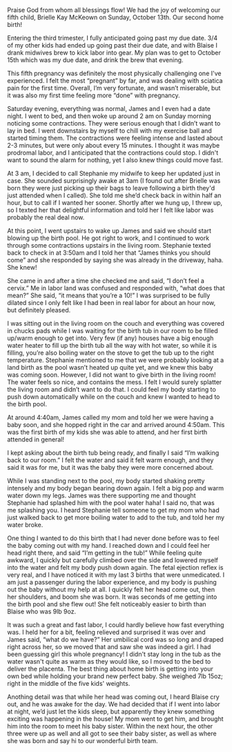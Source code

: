 Praise God from whom all blessings flow! We had the joy of welcoming our fifth child, Brielle Kay McKeown on Sunday, October 13th. Our second home birth!

Entering the third trimester, I fully anticipated going past my due date. 3/4 of my other kids had ended up going past their due date, and with Blaise I drank midwives brew to kick labor into gear. My plan was to get to October 15th which was my due date, and drink the brew that evening. 

This fifth pregnancy was definitely the most physically challenging one I've experienced. I felt the most “pregnant” by far, and was dealing with sciatica pain for the first time. Overall, I’m very fortunate, and wasn’t miserable, but it was also my first time feeling more “done” with pregnancy. 

Saturday evening, everything was normal, James and I even had a date night. I went to bed, and then woke up around 2 am on Sunday morning noticing some contractions. They were serious enough that I didn’t want to lay in bed. I went downstairs by myself to chill with my exercise ball and started timing them. The contractions were feeling intense and lasted about 2-3 minutes, but were only about every 15 minutes. I thought it was maybe prodromal labor, and I anticipated that the contractions could stop. I didn't want to sound the alarm for nothing, yet I also knew things could move fast. 

At 3 am, I decided to call Stephanie my midwife to keep her updated just in case. She sounded surprisingly awake at 3am (I found out after Brielle was born they were just picking up their bags to leave following a birth they'd just attended when I called). She told me she’d check back in within half an hour, but to call if I wanted her sooner. Shortly after we hung up, I threw up, so I texted her that delightful information and told her I felt like labor was probably the real deal now. 

At this point, I went upstairs to wake up James and said we should start blowing up the birth pool. He got right to work, and I continued to work through some contractions upstairs in the living room. Stephanie texted back to check in at 3:50am and I told her that “James thinks you should come” and she responded by saying she was already in the driveway, haha. She knew!

She came in and after a time she checked me and said, “I don’t feel a cervix.” Me in labor land was confused and responded with, “what does that mean?” She said, “it means that you’re a 10!” I was surprised to be fully dilated since I only felt like I had been in real labor for about an hour now, but definitely pleased. 

I was sitting out in the living room on the couch and everything was covered in chucks pads while I was waiting for the birth tub in our room to be filled up/warm enough to get into. Very few (if any) houses have a big enough water heater to fill up the birth tub all the way with hot water, so while it is filling, you’re also boiling water on the stove to get the tub up to the right temperature. 
Stephanie mentioned to me that we were probably looking at a land birth as the pool wasn’t heated up quite yet, and we knew this baby was coming soon. However, I did not want to give birth in the living room! The water feels so nice, and contains the mess. I felt I would surely splatter the living room and didn’t want to do that. I could feel my body starting to push down automatically while on the couch and knew I wanted to head to the birth pool.

At around 4:40am, James called my mom and told her we were having a baby soon, and she hopped right in the car and arrived around 4:50am. This was the first birth of my kids she was able to attend, and her first birth attended in general!

I kept asking about the birth tub being ready, and finally I said “I’m walking back to our room.” 
I felt the water and said it felt warm enough, and they said it was for me, but it was the baby they were more concerned about.

While I was standing next to the pool, my body started shaking pretty intensely and my body began bearing down again. I felt a big pop and warm water down my legs. James was there supporting me and thought Stephanie had splashed him with the pool water haha! I said no, that was me splashing you. I heard Stephanie tell someone to get my mom who had just walked back to get more boiling water to add to the tub, and told her my water broke.

One thing I wanted to do this birth that I had never done before was to feel the baby coming out with my hand. I reached down and I could feel her head right there, and said “I’m getting in the tub!” While feeling quite awkward, I quickly but carefully climbed over the side and lowered myself into the water and felt my body push down again. The fetal ejection reflex is very real, and I have noticed it with my last 3 births that were unmedicated. I am just a passenger during the labor experience, and my body is pushing out the baby without my help at all. I quickly felt her head come out, then her shoulders, and boom she was born. It was seconds of me getting into the birth pool and she flew out! She felt noticeably easier to birth than Blaise who was 9lb 9oz.  

It was such a great and fast labor, I could hardly believe how fast everything was. I held her for a bit, feeling relieved and surprised it was over and James said, “what do we have?” Her umbilical cord was so long and draped right across her, so we moved that and saw she was indeed a girl. I had been guessing girl this whole pregnancy! I didn't stay long in the tub as the water wasn't quite as warm as they would like, so I moved to the bed to deliver the placenta. The best thing about home birth is getting into your own bed while holding your brand new perfect baby. She weighed 7lb 15oz; right in the middle of the five kids' weights.

Anothing detail was that while her head was coming out, I heard Blaise cry out, and he was awake for the day. We had decided that if I went into labor at night, we’d just let the kids sleep, but apparently they knew something exciting was happening in the house! My mom went to get him, and brought him into the room to meet his baby sister. Within the next hour, the other three were up as well and all got to see their baby sister, as well as where she was born and say hi to our wonderful birth team. 


